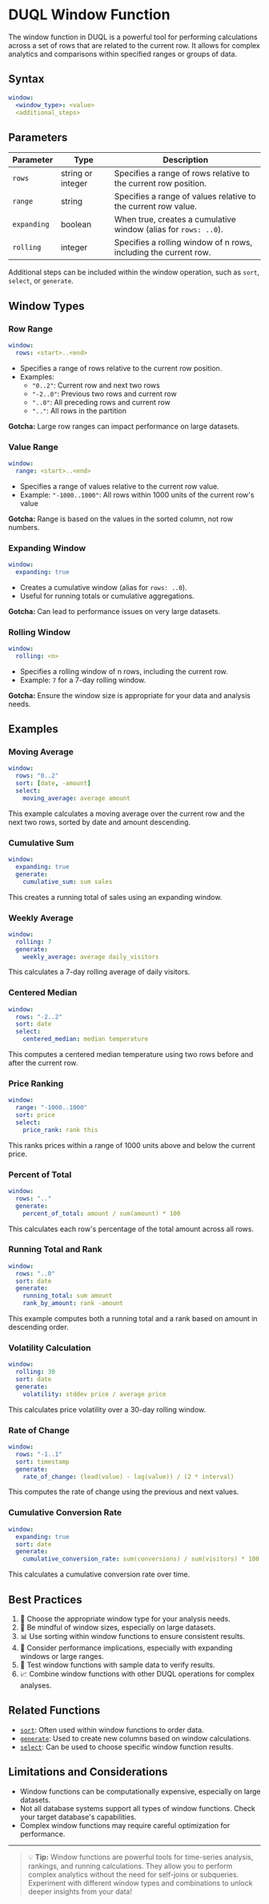 # DUQL Window Function

The window function in DUQL is a powerful tool for performing calculations across a set of rows that are related to the current row. It allows for complex analytics and comparisons within specified ranges or groups of data.

## Syntax

```yaml
window:
  <window_type>: <value>
  <additional_steps>
```

## Parameters

| Parameter | Type | Description |
|-----------|------|-------------|
| `rows` | string or integer | Specifies a range of rows relative to the current row position. |
| `range` | string | Specifies a range of values relative to the current row value. |
| `expanding` | boolean | When true, creates a cumulative window (alias for `rows: ..0`). |
| `rolling` | integer | Specifies a rolling window of n rows, including the current row. |

Additional steps can be included within the window operation, such as `sort`, `select`, or `generate`.

## Window Types

### Row Range

```yaml
window:
  rows: <start>..<end>
```

- Specifies a range of rows relative to the current row position.
- Examples:
  - `"0..2"`: Current row and next two rows
  - `"-2..0"`: Previous two rows and current row
  - `"..0"`: All preceding rows and current row
  - `".."`: All rows in the partition

**Gotcha:** Large row ranges can impact performance on large datasets.

### Value Range

```yaml
window:
  range: <start>..<end>
```

- Specifies a range of values relative to the current row value.
- Example: `"-1000..1000"`: All rows within 1000 units of the current row's value

**Gotcha:** Range is based on the values in the sorted column, not row numbers.

### Expanding Window

```yaml
window:
  expanding: true
```

- Creates a cumulative window (alias for `rows: ..0`).
- Useful for running totals or cumulative aggregations.

**Gotcha:** Can lead to performance issues on very large datasets.

### Rolling Window

```yaml
window:
  rolling: <n>
```

- Specifies a rolling window of n rows, including the current row.
- Example: `7` for a 7-day rolling window.

**Gotcha:** Ensure the window size is appropriate for your data and analysis needs.

## Examples

### Moving Average

```yaml
window:
  rows: "0..2"
  sort: [date, -amount]
  select:
    moving_average: average amount
```

This example calculates a moving average over the current row and the next two rows, sorted by date and amount descending.

### Cumulative Sum

```yaml
window:
  expanding: true
  generate:
    cumulative_sum: sum sales
```

This creates a running total of sales using an expanding window.

### Weekly Average

```yaml
window:
  rolling: 7
  generate:
    weekly_average: average daily_visitors
```

This calculates a 7-day rolling average of daily visitors.

### Centered Median

```yaml
window:
  rows: "-2..2"
  sort: date
  select:
    centered_median: median temperature
```

This computes a centered median temperature using two rows before and after the current row.

### Price Ranking

```yaml
window:
  range: "-1000..1000"
  sort: price
  select:
    price_rank: rank this
```

This ranks prices within a range of 1000 units above and below the current price.

### Percent of Total

```yaml
window:
  rows: ".."
  generate:
    percent_of_total: amount / sum(amount) * 100
```

This calculates each row's percentage of the total amount across all rows.

### Running Total and Rank

```yaml
window:
  rows: "..0"
  sort: date
  generate:
    running_total: sum amount
    rank_by_amount: rank -amount
```

This example computes both a running total and a rank based on amount in descending order.

### Volatility Calculation

```yaml
window:
  rolling: 30
  sort: date
  generate:
    volatility: stddev price / average price
```

This calculates price volatility over a 30-day rolling window.

### Rate of Change

```yaml
window:
  rows: "-1..1"
  sort: timestamp
  generate:
    rate_of_change: (lead(value) - lag(value)) / (2 * interval)
```

This computes the rate of change using the previous and next values.

### Cumulative Conversion Rate

```yaml
window:
  expanding: true
  sort: date
  generate:
    cumulative_conversion_rate: sum(conversions) / sum(visitors) * 100
```

This calculates a cumulative conversion rate over time.

## Best Practices

1. 🎯 Choose the appropriate window type for your analysis needs.
2. 🔢 Be mindful of window sizes, especially on large datasets.
3. 📊 Use sorting within window functions to ensure consistent results.
4. 🚀 Consider performance implications, especially with expanding windows or large ranges.
5. 🧪 Test window functions with sample data to verify results.
6. 📈 Combine window functions with other DUQL operations for complex analyses.

## Related Functions

- [`sort`](sort.md): Often used within window functions to order data.
- [`generate`](generate.md): Used to create new columns based on window calculations.
- [`select`](select.md): Can be used to choose specific window function results.

## Limitations and Considerations

- Window functions can be computationally expensive, especially on large datasets.
- Not all database systems support all types of window functions. Check your target database's capabilities.
- Complex window functions may require careful optimization for performance.

---

> 💡 **Tip:** Window functions are powerful tools for time-series analysis, rankings, and running calculations. They allow you to perform complex analytics without the need for self-joins or subqueries. Experiment with different window types and combinations to unlock deeper insights from your data!